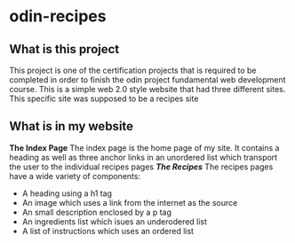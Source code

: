 # odin-recipes


## What is this project
This project is one of the certification projects that is required to be completed in order to finish the odin project fundamental web development course. This is a simple web 2.0 style website that had three different sites. This specific site was supposed to be a recipes site
## What is in my website
**The Index Page**
The index page is the home page of my site. It contains a heading as well as three anchor links in an unordered list which transport the user to the individual recipes pages
***The Recipes***
The recipes pages have a wide variety of components:

 - A heading using a h1 tag
 - An image which uses a link from the internet as the source
 - An small description enclosed by a p tag
 - An ingredients list which isues an underodered list
 - A list of instructions which uses an ordered list
